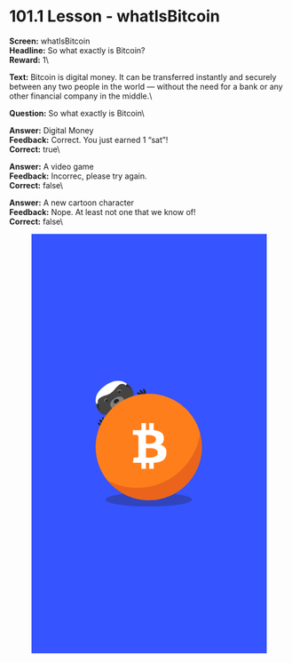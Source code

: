 # 101.1 Lesson - whatIsBitcoin

**Screen:** whatIsBitcoin\
**Headline:** So what exactly is Bitcoin?\
**Reward:** 1\

**Text:** Bitcoin is digital money. It can be transferred instantly and securely between any two people in the world — without the need for a bank or any other financial company in the middle.\

**Question:** So what exactly is Bitcoin\

**Answer:** Digital Money\
**Feedback:** Correct. You just earned 1 “sat”!\
**Correct:** true\

**Answer:** A video game\
**Feedback:** Incorrec, please try again.\
**Correct:** false\

**Answer:** A new cartoon character\
**Feedback:** Nope. At least not one that we know of!\
**Correct:** false\


<figure><img src="../.gitbook/assets/image (2).png" alt=""><figcaption></figcaption></figure>

